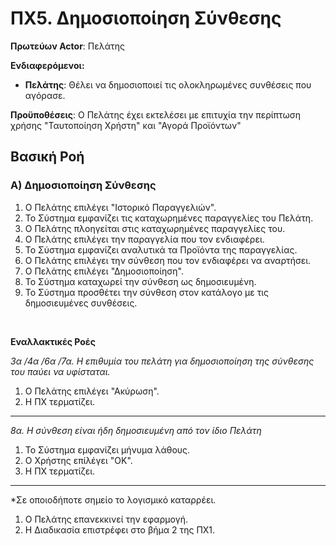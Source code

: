 # ΠΧ5. Δημοσιοποίηση Σύνθεσης

**Πρωτεύων Actor**: Πελάτης  

**Ενδιαφερόμενοι:**
- **Πελάτης**: Θέλει να δημοσιοποιεί τις ολοκληρωμένες συνθέσεις που αγόρασε. 

**Προϋποθέσεις**: Ο Πελάτης έχει εκτελέσει με επιτυχία την περίπτωση χρήσης "Ταυτοποίηση Χρήστη" και "Αγορά Προϊόντων"


## Βασική Ροή

### Α) Δημοσιοποίηση Σύνθεσης

1. Ο Πελάτης επιλέγει "Ιστορικό Παραγγελιών".
2. Το Σύστημα εμφανίζει τις καταχωρημένες παραγγελίες του Πελάτη.
3. Ο Πελάτης πλοηγείται στις καταχωρημένες παραγγελίες του. 
4. Ο Πελάτης επιλέγει την παραγγελία που τον ενδιαφέρει.
5. Το Σύστημα εμφανίζει αναλυτικά τα Προϊόντα της παραγγελίας.
6. Ο Πελάτης επιλέγει την σύνθεση που τον ενδιαφέρει να αναρτήσει. 
7. Ο Πελάτης επιλέγει "Δημοσιοποίηση". 
8. Το Σύστημα καταχωρεί την σύνθεση ως δημοσιευμένη.
9. Το Σύστημα προσθέτει την σύνθεση στον κατάλογο με τις δημοσιευμένες συνθέσεις.

</br>

**Εναλλακτικές Ροές**

*3α /4α /6α /7α. Η επιθυμία του πελάτη για δημοσιοποίηση της σύνθεσης του  παύει να υφίσταται.*
1. Ο Πελάτης επιλέγει "Ακύρωση". 
2. Η ΠΧ τερματίζει.
---

*8α. Η σύνθεση είναι ήδη δημοσιευμένη από τον ίδιο Πελάτη*
1. Το Σύστημα εμφανίζει μήνυμα λάθους.
2. Ο Χρήστης επίλέγει "ΟΚ".
3. Η ΠΧ τερματίζει.
---

*Σε οποιοδήποτε σημείο το λογισμικό καταρρέει.
1. Ο Πελάτης επανεκκινεί την εφαρμογή.
2. Η Διαδικασία επιστρέφει στο βήμα 2 της ΠΧ1.
